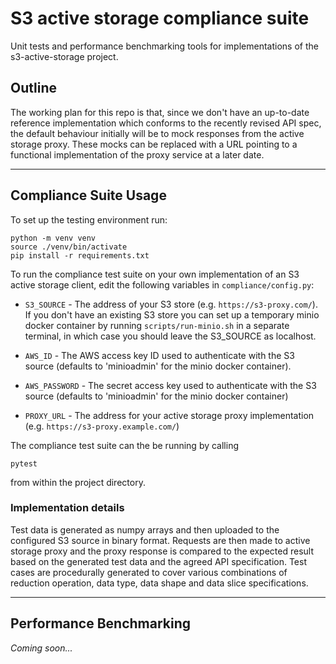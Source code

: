 # S3 active storage compliance suite

Unit tests and performance benchmarking tools for implementations of the s3-active-storage project.

## Outline 

The working plan for this repo is that, since we don't have an up-to-date reference implementation which conforms to the recently revised API spec, the default behaviour initially will be to mock responses from the active storage proxy. These mocks can be replaced with a URL pointing to a functional implementation of the proxy service at a later date.

---

## Compliance Suite Usage

To set up the testing environment run:

```
python -m venv venv
source ./venv/bin/activate
pip install -r requirements.txt
```

To run the compliance test suite on your own implementation of an S3 active storage client, edit the following variables in `compliance/config.py`:

- `S3_SOURCE` - The address of your S3 store (e.g. `https://s3-proxy.com/`). If you don't have an existing S3 store you can set up a temporary minio docker container by running `scripts/run-minio.sh` in a separate terminal, in which case you should leave the S3_SOURCE as localhost.
  
- `AWS_ID` - The AWS access key ID used to authenticate with the S3 source (defaults to 'minioadmin' for the minio docker container).

- `AWS_PASSWORD` - The secret access key used to authenticate with the S3 source (defaults to 'minioadmin' for the minio docker container)

- `PROXY_URL` - The address for your active storage proxy implementation (e.g. `https://s3-proxy.example.com/`)

The compliance test suite can the be running by calling 
```
pytest
```
from within the project directory.

### Implementation details

Test data is generated as numpy arrays and then uploaded to the configured S3 source in binary format. Requests are then made to active storage proxy and the proxy response is compared to the expected result based on the generated test data and the agreed API specification. Test cases are procedurally generated to cover various combinations of reduction operation, data type, data shape and data slice specifications. 


---

## Performance Benchmarking

_Coming soon..._
